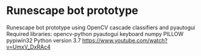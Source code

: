 # Runescape bot prototype
Runescape bot prototype using OpenCV cascade classifiers and pyautogui
Required libraries: opencv-python pyautogui keyboard numpy PILLOW pypiwin32
Python version 3.7
https://www.youtube.com/watch?v=UmxV_DxRAc4
